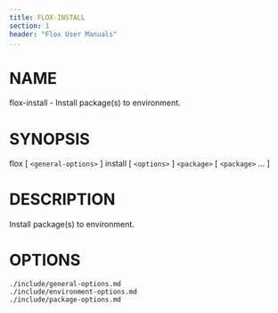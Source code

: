 ```yaml
---
title: FLOX-INSTALL
section: 1
header: "Flox User Manuals"
...
```



# NAME

flox-install - Install package(s) to environment.

# SYNOPSIS

flox [ `<general-options>` ] install [ `<options>` ] `<package>` [ `<package>` ... ]

# DESCRIPTION

Install package(s) to environment.

# OPTIONS

```{.include}
./include/general-options.md
./include/environment-options.md
./include/package-options.md
```
